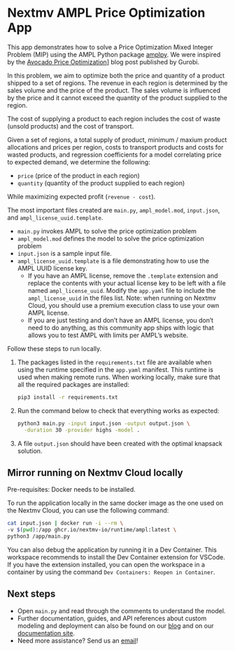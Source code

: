 # Nextmv AMPL Price Optimization App

This app demonstrates how to solve a Price Optimization Mixed Integer Problem
(MIP) using the AMPL Python package [amplpy][amplpy]. We were inspired by the
[Avocado Price Optimization][gurobi-blog]] blog post published by Gurobi.

In this problem, we aim to optimize both the price and quantity of a product
shipped to a set of regions. The revenue in each region is determined by the
sales volume and the price of the product. The sales volume is influenced by the
price and it cannot exceed the quantity of the product supplied to the region.

The cost of supplying a product to each region includes the cost of waste
(unsold products) and the cost of transport.

Given a set of regions, a total supply of product, minimum / maxium product
allocations and prices per region, costs to transport products and costs for
wasted products, and regression coefficients for a model correlating price to
expected demand, we determine the following:

* `price` (price of the product in each region)
* `quantity` (quantity of the product supplied to each region)

While maximizing expected profit (`revenue - cost`).

The most important files created are `main.py`, `ampl_model.mod`, `input.json`,
and `ampl_license_uuid.template`.

* `main.py` invokes AMPL to solve the price optimization problem
* `ampl_model.mod` defines the model to solve the price optimization problem
* `input.json` is a sample input file.
* `ampl_license_uuid.template` is a file demonstrating how to use the AMPL UUID
  license key.
  * If you have an AMPL license, remove the `.template` extension and replace
    the contents with your actual license key to be left with a file named
    `ampl_license_uuid`. Modify the `app.yaml` file to include the
    `ampl_license_uuid` in the files list. Note: when running on Nextmv Cloud,
    you should use a premium execution class to use your own AMPL license.
  * If you are just testing and don’t have an AMPL license, you don’t need to
    do anything, as this community app ships with logic that allows you to test
    AMPL with limits per AMPL’s website.

Follow these steps to run locally.

1. The packages listed in the `requirements.txt` file are available when using
   the runtime specified in the `app.yaml` manifest. This runtime is used when
   making remote runs. When working locally, make sure that all the required
   packages are installed:

    ```bash
    pip3 install -r requirements.txt
    ```

2. Run the command below to check that everything works as expected:

    ```bash
    python3 main.py -input input.json -output output.json \
      -duration 30 -provider highs -model .
    ```

3. A file `output.json` should have been created with the optimal knapsack
   solution.

## Mirror running on Nextmv Cloud locally

Pre-requisites: Docker needs to be installed.

To run the application locally in the same docker image as the one used on the
Nextmv Cloud, you can use the following command:

```bash
cat input.json | docker run -i --rm \
-v $(pwd):/app ghcr.io/nextmv-io/runtime/ampl:latest \
python3 /app/main.py
```

You can also debug the application by running it in a Dev Container. This
workspace recommends to install the Dev Container extension for VSCode. If you
have the extension installed, you can open the workspace in a container by using
the command `Dev Containers: Reopen in Container`.

## Next steps

* Open `main.py` and read through the comments to understand the model.
* Further documentation, guides, and API references about custom modeling and
  deployment can also be found on our [blog](https://www.nextmv.io/blog) and on
  our [documentation site](https://docs.nextmv.io).
* Need more assistance? Send us an [email](mailto:support@nextmv.io)!

[amplpy]: https://amplpy.ampl.com/en/latest/?_gl=1*16ca5pw*_ga*Nzk4OTUwMDgwLjE3MDgzNTIzMzg.*_ga_FY84K2YRRE*MTcwODQ0NTgwMy42LjEuMTcwODQ0NTgzOC4wLjAuMA..
[gurobi-blog]: https://www.google.com/search?q=gurobi+price+optimization+avocado&rlz=1C5CHFA_enUS904US904&oq=gurobi+price+optimization+avocado&gs_lcrp=EgZjaHJvbWUyBggAEEUYOTIGCAEQRRg80gEINDU2MGowajSoAgCwAgE&sourceid=chrome&ie=UTF-8

